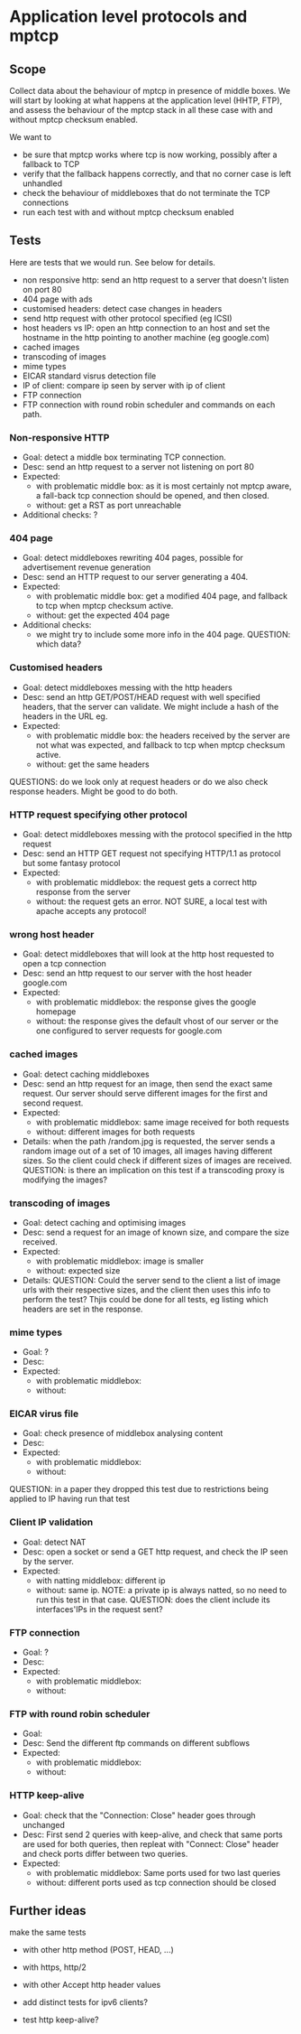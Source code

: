 # Application level protocols and mptcp

## Scope 

Collect data about the behaviour of mptcp in presence of middle boxes.
We will start by looking at what happens at the application level (HHTP, FTP), 
and assess the behaviour of the mptcp stack in all these case with and without mptcp checksum enabled.

We want to

- be sure that mptcp works where tcp is now working, possibly after a fallback to TCP
- verify that the fallback happens correctly, and that no corner case is left unhandled
- check the behaviour of middleboxes that do not terminate the TCP connections
- run each test with and without mptcp checksum enabled

## Tests 

Here are tests that we would run. See below for details.

- non responsive http: send an http request to a server that doesn't listen on port 80
- 404 page with ads
- customised headers: detect case changes in headers
- send http request with other protocol specified (eg ICSI)
- host headers vs IP: open an http connection to an host and set the hostname in the http pointing to another machine (eg google.com)
- cached images
- transcoding of images
- mime types
- EICAR standard visrus detection file
- IP of client: compare ip seen by server with ip of client
- FTP connection
- FTP connection with round robin scheduler and commands on each path.


### Non-responsive HTTP

- Goal: detect a middle box terminating TCP connection.
- Desc: send an http request to a server not listening on port 80
- Expected: 
  - with problematic middle box: as it is most certainly not mptcp aware, a fall-back tcp connection should be opened, and then closed.
  - without: get a RST as port unreachable
- Additional checks: ?


### 404 page

- Goal: detect middleboxes rewriting 404 pages, possible for advertisement revenue generation
- Desc: send an HTTP request to our server generating a 404.
- Expected:
  - with problematic middle box: get a modified 404 page, and fallback to tcp when mptcp checksum active.
  - without: get the expected 404 page
- Additional checks: 
  - we might try to include some more info in the 404 page. QUESTION: which data?

### Customised headers

- Goal: detect middleboxes messing with the http headers
- Desc: send an http GET/POST/HEAD request with well specified headers, that the server can validate. We might include a hash of the headers in the URL eg. 
- Expected:
  - with problematic middle box: the headers received by the server are not what was expected, and fallback to tcp when mptcp checksum active.
  - without: get the same headers

QUESTIONS: do we look only at request headers or do we also check response headers. Might be good to do both.

### HTTP request specifying other protocol

- Goal: detect middleboxes messing with the protocol specified in the http request
- Desc: send an HTTP GET request not specifying HTTP/1.1 as protocol but some fantasy protocol
- Expected: 
  - with problematic middlebox: the request gets a correct http response from the server
  - without: the request gets an error. NOT SURE, a local test with apache accepts any protocol!

### wrong host header

- Goal: detect middleboxes that will look at the http host requested to open a tcp connection
- Desc: send an http request to our server with the host header google.com
- Expected:
  - with problematic middlebox: the response gives the google homepage
  - without: the response gives the default vhost of our server or the one configured to server requests for google.com

### cached images

- Goal: detect caching middleboxes
- Desc: send an http request for an image, then send the exact same request. Our server should serve different images for the first and second request. 
- Expected:
  - with problematic middlebox: same image received for both requests
  - without: different images for both requests
- Details: when the path /random.jpg is requested, the server sends a random image out of a set of 10 images, all images having different sizes. So the client could check if different sizes of images are received. QUESTION: is there an implication on this test if a transcoding proxy is modifying the images?

### transcoding of images

- Goal: detect caching and optimising images
- Desc: send a request for an image of known size, and compare the size received.
- Expected:
  - with problematic middlebox: image is smaller
  - without: expected size
- Details: QUESTION: Could the server send to the client a list of image urls with their respective sizes, and the client then uses this info to perform the test? Thjis could be done for all tests, eg listing which headers are set in the response.


### mime types

- Goal: ?
- Desc:
- Expected:
  - with problematic middlebox:
  - without:

### EICAR virus file

- Goal: check presence of middlebox analysing content
- Desc:
- Expected:
  - with problematic middlebox:
  - without:

QUESTION: in a paper they dropped this test due to restrictions being applied to IP having run that test

### Client IP validation

- Goal: detect NAT
- Desc: open a socket or send a GET http request, and check the IP seen by the server.
- Expected:
  - with natting middlebox: different ip
  - without: same ip.
NOTE: a private ip is always natted, so no need to run this test in that case.
QUESTION: does the client include its interfaces'IPs in the request sent?

### FTP connection

- Goal: ?
- Desc:
- Expected:
  - with problematic middlebox:
  - without:

### FTP with round robin scheduler

- Goal: 
- Desc: Send the different ftp commands on different subflows
- Expected:
  - with problematic middlebox:
  - without:

### HTTP keep-alive

- Goal: check that the "Connection: Close" header goes through unchanged
- Desc: First send 2 queries with keep-alive, and check that same ports are used for both queries, then repleat with "Connect: Close" header and check ports differ between two queries.
- Expected:
  - with problematic middlebox: Same ports used for two last queries
  - without: different ports used as tcp connection should be closed


## Further ideas

make the same tests 
- with other http method (POST, HEAD, ...)
- with https, http/2
- with other Accept http header values 

- add distinct tests for ipv6 clients?
- test http keep-alive?
